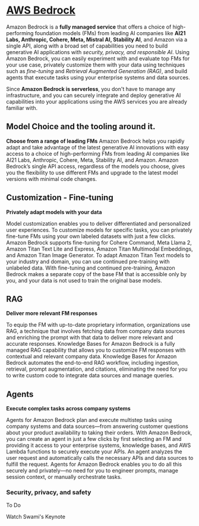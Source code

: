 # [AWS Bedrock](https://aws.amazon.com/bedrock)

Amazon Bedrock is a **fully managed service** that offers a choice of high-performing foundation models (FMs) from leading AI companies like **AI21 Labs, Anthropic, Cohere, Meta, Mistral AI, Stability AI**, and Amazon via a single API, along with a broad set of capabilities you need to build generative AI applications with *security, privacy, and responsible AI*. Using Amazon Bedrock, you can easily experiment with and evaluate top FMs for your use case, privately customize them with your data using techniques such as *fine-tuning* and *Retrieval Augmented Generation (RAG)*, and build agents that execute tasks using your enterprise systems and data sources. 

Since **Amazon Bedrock is serverless**, you don't have to manage any infrastructure, and you can securely integrate and deploy generative AI capabilities into your applications using the AWS services you are already familiar with.

## Model Choice and the tooling around it.

**Choose from a range of leading FMs**
Amazon Bedrock helps you rapidly adapt and take advantage of the latest generative AI innovations with easy access to a choice of high-performing FMs from leading AI companies like AI21 Labs, Anthropic, Cohere, Meta, Stability AI, and Amazon. Amazon Bedrock’s single API access, regardless of the models you choose, gives you the flexibility to use different FMs and upgrade to the latest model versions with minimal code changes.

## Customization - Fine-tuning

**Privately adapt models with your data**

Model customization enables you to deliver differentiated and personalized user experiences. To customize models for specific tasks, you can privately fine-tune FMs using your own labeled datasets with just a few clicks. Amazon Bedrock supports fine-tuning for Cohere Command, Meta Llama 2, Amazon Titan Text Lite and Express, Amazon Titan Multimodal Embeddings, and Amazon Titan Image Generator. To adapt Amazon Titan Text models to your industry and domain, you can use continued pre-training with unlabeled data. With fine-tuning and continued pre-training, Amazon Bedrock makes a separate copy of the base FM that is accessible only by you, and your data is not used to train the original base models.

## RAG

**Deliver more relevant FM responses**

To equip the FM with up-to-date proprietary information, organizations use RAG, a technique that involves fetching data from company data sources and enriching the prompt with that data to deliver more relevant and accurate responses. Knowledge Bases for Amazon Bedrock is a fully managed RAG capability that allows you to customize FM responses with contextual and relevant company data. Knowledge Bases for Amazon Bedrock automates the end-to-end RAG workflow, including ingestion, retrieval, prompt augmentation, and citations, eliminating the need for you to write custom code to integrate data sources and manage queries.

## Agents 

**Execute complex tasks across company systems**

Agents for Amazon Bedrock plan and execute multistep tasks using company systems and data sources—from answering customer questions about your product availability to taking their orders. With Amazon Bedrock, you can create an agent in just a few clicks by first selecting an FM and providing it access to your enterprise systems, knowledge bases, and AWS Lambda functions to securely execute your APIs. An agent analyzes the user request and automatically calls the necessary APIs and data sources to fulfill the request. Agents for Amazon Bedrock enables you to do all this securely and privately—no need for you to engineer prompts, manage session context, or manually orchestrate tasks.

### Security, privacy, and safety

To Do

Watch Swami's Keynote 
